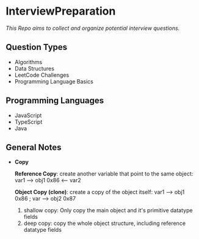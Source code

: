 # InterviewPreparation

_This Repo aims to collect and organize potential interview questions._

## Question Types

- Algorithms
- Data Structures
- LeetCode Challenges
- Programming Language Basics

## Programming Languages

- JavaScript
- TypeScript
- Java


## General Notes

- **Copy**

   **Reference Copy**: create another variable that point to the same object: var1 --> obj1 0x86 <-- var2
   
   **Object Copy (clone)**: create a copy of the object itself: var1 --> obj1 0x86 ; var --> obj2 0x87
   1. shallow copy: Only copy the main object and it's primitive datatype fields
   2. deep copy: copy the whole object structure, including reference datatype fields 
